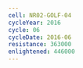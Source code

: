 ```yaml
---
cell: NR02-GOLF-04
cycleYear: 2016
cycle: 06
cycleDate: 2016-06
resistance: 363000
enlightened: 446000 
---
```

      